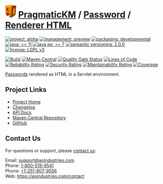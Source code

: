 # [<img src="ao-logo.png" alt="AO Logo" width="35" height="40">](https://github.com/ao-apps) [PragmaticKM](https://github.com/ao-apps/pragmatickm) / [Password](https://github.com/ao-apps/pragmatickm-password) / [Renderer HTML](https://github.com/ao-apps/pragmatickm-password-renderer-html)

[![project: alpha](https://pragmatickm.com/ao-badges/project-alpha.svg)](https://aoindustries.com/life-cycle#project-alpha)
[![management: preview](https://pragmatickm.com/ao-badges/management-preview.svg)](https://aoindustries.com/life-cycle#management-preview)
[![packaging: developmental](https://pragmatickm.com/ao-badges/packaging-developmental.svg)](https://aoindustries.com/life-cycle#packaging-developmental)  
[![java: &gt;= 11](https://pragmatickm.com/ao-badges/java-11.svg)](https://docs.oracle.com/en/java/javase/11/)
[![java ee: &gt;= 7](https://pragmatickm.com/ao-badges/javaee-7.svg)](https://docs.oracle.com/javaee/7/)
[![semantic versioning: 2.0.0](https://pragmatickm.com/ao-badges/semver-2.0.0.svg)](http://semver.org/spec/v2.0.0.html)
[![license: LGPL v3](https://pragmatickm.com/ao-badges/license-lgpl-3.0.svg)](https://www.gnu.org/licenses/lgpl-3.0)

[![Build](https://github.com/ao-apps/pragmatickm-password-renderer-html/workflows/Build/badge.svg?branch=master)](https://github.com/ao-apps/pragmatickm-password-renderer-html/actions?query=workflow%3ABuild)
[![Maven Central](https://maven-badges.herokuapp.com/maven-central/com.pragmatickm/pragmatickm-password-renderer-html/badge.svg)](https://maven-badges.herokuapp.com/maven-central/com.pragmatickm/pragmatickm-password-renderer-html)
[![Quality Gate Status](https://sonarcloud.io/api/project_badges/measure?branch=master&project=com.pragmatickm%3Apragmatickm-password-renderer-html&metric=alert_status)](https://sonarcloud.io/dashboard?branch=master&id=com.pragmatickm%3Apragmatickm-password-renderer-html)
[![Lines of Code](https://sonarcloud.io/api/project_badges/measure?branch=master&project=com.pragmatickm%3Apragmatickm-password-renderer-html&metric=ncloc)](https://sonarcloud.io/component_measures?branch=master&id=com.pragmatickm%3Apragmatickm-password-renderer-html&metric=ncloc)  
[![Reliability Rating](https://sonarcloud.io/api/project_badges/measure?branch=master&project=com.pragmatickm%3Apragmatickm-password-renderer-html&metric=reliability_rating)](https://sonarcloud.io/component_measures?branch=master&id=com.pragmatickm%3Apragmatickm-password-renderer-html&metric=Reliability)
[![Security Rating](https://sonarcloud.io/api/project_badges/measure?branch=master&project=com.pragmatickm%3Apragmatickm-password-renderer-html&metric=security_rating)](https://sonarcloud.io/component_measures?branch=master&id=com.pragmatickm%3Apragmatickm-password-renderer-html&metric=Security)
[![Maintainability Rating](https://sonarcloud.io/api/project_badges/measure?branch=master&project=com.pragmatickm%3Apragmatickm-password-renderer-html&metric=sqale_rating)](https://sonarcloud.io/component_measures?branch=master&id=com.pragmatickm%3Apragmatickm-password-renderer-html&metric=Maintainability)
[![Coverage](https://sonarcloud.io/api/project_badges/measure?branch=master&project=com.pragmatickm%3Apragmatickm-password-renderer-html&metric=coverage)](https://sonarcloud.io/component_measures?branch=master&id=com.pragmatickm%3Apragmatickm-password-renderer-html&metric=Coverage)

[Passwords](https://github.com/ao-apps/pragmatickm-password) rendered as HTML in a Servlet environment.

## Project Links
* [Project Home](https://pragmatickm.com/password/renderer/html/)
* [Changelog](https://pragmatickm.com/password/renderer/html/changelog)
* [API Docs](https://pragmatickm.com/password/renderer/html/apidocs/)
* [Maven Central Repository](https://search.maven.org/artifact/com.pragmatickm/pragmatickm-password-renderer-html)
* [GitHub](https://github.com/ao-apps/pragmatickm-password-renderer-html)

## Contact Us
For questions or support, please [contact us](https://aoindustries.com/contact):

Email: [support@aoindustries.com](mailto:support@aoindustries.com)  
Phone: [1-800-519-9541](tel:1-800-519-9541)  
Phone: [+1-251-607-9556](tel:+1-251-607-9556)  
Web: https://aoindustries.com/contact
